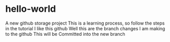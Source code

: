 # hello-world
A new github storage project
This is a learning process, so follow the steps in the tutorial
I like this github
Well this are the branch changes I am making to the github
This will be Committed into the new branch

